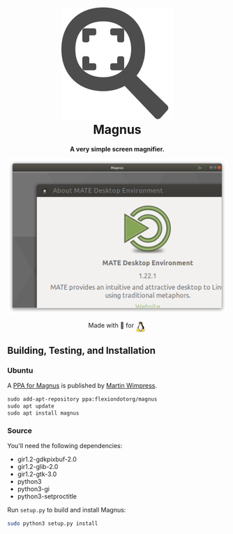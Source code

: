 <h1 align="center">
  <img src="data/logo.png" alt="Magnus">
  <br />
  Magnus
</h1>

<p align="center"><b>A very simple screen magnifier.</b></p>

![Magnus Screenshot](data/screenshot.png?raw=true)

<p align="center">Made with 💝 for <img src="https://raw.githubusercontent.com/anythingcodes/slack-emoji-for-techies/gh-pages/emoji/tux.png" align="top" width="24" /></p>

## Building, Testing, and Installation

### Ubuntu

A [PPA for Magnus](https://launchpad.net/~flexiondotorg/+archive/ubuntu/magnus) is published by [Martin Wimpress](https://github.com/flexiondotorg).

    sudo add-apt-repository ppa:flexiondotorg/magnus
    sudo apt update
    sudo apt install magnus

### Source

You'll need the following dependencies:

  * gir1.2-gdkpixbuf-2.0
  * gir1.2-glib-2.0
  * gir1.2-gtk-3.0
  * python3
  * python3-gi
  * python3-setproctitle

Run `setup.py` to build and install Magnus:

```bash
sudo python3 setup.py install
```
